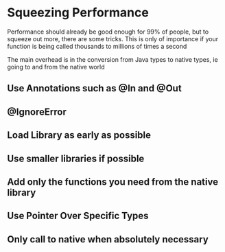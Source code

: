 # Squeezing Performance

Performance should already be good enough for 99% of people, but to squeeze out more, there are some tricks. This is
only of importance if your function is being called thousands to millions of times a second

The main overhead is in the conversion from Java types to native types, ie going to and from the native world

## Use Annotations such as @In and @Out

## @IgnoreError

## Load Library as early as possible

## Use smaller libraries if possible

## Add only the functions you need from the native library

## Use Pointer Over Specific Types

## Only call to native when absolutely necessary